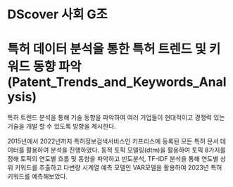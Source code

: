 # DScover 사회 G조


# 특허 데이터 분석을 통한 특허 트렌드 및 키워드 동향 파악 (Patent_Trends_and_Keywords_Analysis)

특허 트렌드 분석을 통해 기술 동향을 파악하여 여러 기업들이 현대적이고 경쟁력 있는 기술을 개발 할 수 있도록 방향을 제시한다. 

2015년에서 2022년까지 특허정보검색서비스인 키프리스에 등록된 모든 특허 문서 데이터를 활용하여 분석을 진행하였다.
동적 토픽 모델링(dtm)을 활용하여 토픽 8가지를 정해 토픽의 연도별 흐름 및 동향을 파악하고 빈도분석, TF-IDF 분석을 통해 연도별 상위 키워드를 추출하고 다변량 시계열 예측 모델인 VAR모델을 활용하여 2023년 특허 키워드를 예측해보았다.
